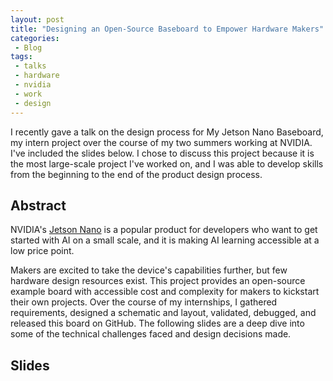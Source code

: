 ```yaml
---
layout: post
title: "Designing an Open-Source Baseboard to Empower Hardware Makers"
categories:
 - Blog
tags:
 - talks
 - hardware
 - nvidia
 - work
 - design
---
```


I recently gave a talk on the design process for My Jetson Nano Baseboard, my intern project over the course of my two summers working at NVIDIA. I've included the slides below. I chose to discuss this project because it is the most large-scale project I've worked on, and I was able to develop skills from the beginning to the end of the product design process.

## Abstract
NVIDIA's [Jetson Nano](https://www.nvidia.com/en-us/autonomous-machines/embedded-systems/jetson-nano/) is a popular product for developers who want to get started with AI on a small scale, and it is making AI learning accessible at a low price point. 

Makers are excited to take the device's capabilities further, but few hardware design resources exist. This project provides an open-source example board with accessible cost and complexity for makers to kickstart their own projects. Over the course of my internships, I gathered requirements, designed a schematic and layout, validated, debugged, and released this board on GitHub. The following slides are a deep dive into some of the technical challenges faced and design decisions made.


## Slides

<script async class="speakerdeck-embed" data-id="ab57303cdfc04f3a9b6666e06796e510" data-ratio="1.77777777777778" src="//speakerdeck.com/assets/embed.js"></script>

